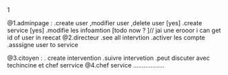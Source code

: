 1

@1.adminpage :
 .create user ,modifier user ,delete user [yes]
 .create service [yes]
 .modifie les infoamtion [todo now ? ]// jai une erooor i can get id of user in reecat 
@2.directeur 
.see all intervtion 
.activer les compte 
.asssigne user to service 

@3.citoyen :
 . create intervention 
 .suivre intervetion 
 .peut discuter avec techincine et chef serrvice 
@4.chef service ..................


